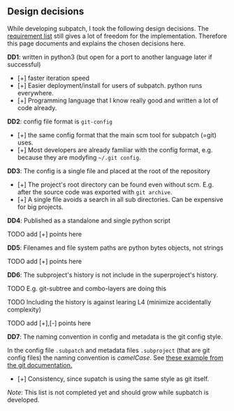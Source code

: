 ## Design decisions

While developing subpatch, I took the following design decisions. The
[requirement list](requirements.md) still gives a lot of freedom for the
implementation. Therefore this page documents and explains the chosen decisions
here.

**DD1**: written in python3 (but open for a port to another language later if successful)

* [+] faster iteration speed
* [+] Easier deployment/install for users of subpatch. python runs everywhere.
* [+] Programming language that I know really good and written a lot of code
  already.

**DD2**: config file format is `git-config`

* [+] the same config format that the main scm tool for subpatch (=git) uses.
* [+] Most developers are already familiar with the config format, e.g. because
  they are modyfing `~/.git config`.

**DD3**: The config is a single file and placed at the root of the repository

* [+] The project's root directory can be found even without scm. E.g. after
  the source code was exported with `git archive`.
* [+] A single file avoids a search in all sub directories. Can be expensive
  for big projects.

**DD4**: Published as a standalone and single python script

TODO add [+] points here

**DD5**: Filenames and file system paths are python bytes objects, not strings

TODO add [+] points here

**DD6**: The subproject's history is not include in the superproject's history.

TODO E.g. git-subtree and combo-layers are doing this

TODO Including the history is against learing L4 (minimize accidentally complexity)

TODO add [+],[-] points here

**DD7**: The naming convention in config and metadata is the git config style.

In the config file `.subpatch` and metadata files `.subproject` (that are
git config files) the naming convention is *camelCase*. See
[these example from the git documentation.](https://git-scm.com/docs/git-config#_example)

* [+] Consistency, since supatch is using the same style as git itself.


*Note*: This list is not completed yet and should grow while supbatch is developed.
